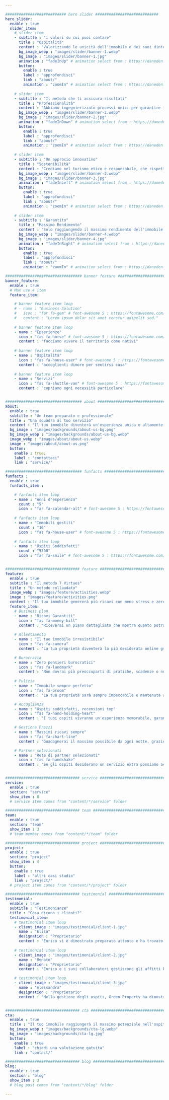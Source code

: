 ```yaml
---

########################### hero slider ############################
hero_slider:
  enable : true
  slider_item:
    # slider item
    - subtitle : "i valori su cui puoi contare"
      title : "Ospitalità"
      content : "Valorizzando le unicità dell'immobile e dei suoi dintorni, assicurando agli ospiti un soggiorno sereno e memorabile."
      bg_image_webp : "images/slider/banner-1.webp"
      bg_image : "images/slider/banner-1.jpg"
      animation : "fadeInUp" # animation select from : https://daneden.github.io/animate.css/
      button:
        enable : true
        label : "approfondisci"
        link : "about/"
        animation : "zoomIn" # animation select from : https://daneden.github.io/animate.css/
        
    # slider item
    - subtitle : "Il metodo che ti assicura risultati"
      title : "Professionalità"
      content : "Abbiamo ingegnierizzato processi unici per garantire il massimo del confort e del rendimento dell'immobile."
      bg_image_webp : "images/slider/banner-2.webp"
      bg_image : "images/slider/banner-2.jpg"
      animation : "fadeInDown" # animation select from : https://daneden.github.io/animate.css/
      button:
        enable : true
        label : "approfondisci"
        link : "about/"
        animation : "zoomIn" # animation select from : https://daneden.github.io/animate.css/
        
    # slider item
    - subtitle : "Un approcio innovativo"
      title : "Sostenibilità"
      content : "Crediamo nel turismo etico e responsabile, che rispetti l'ambiente circostante e promuova prodotti e abitudini del territorio, negli affitti brevi"
      bg_image_webp : "images/slider/banner-3.webp"
      bg_image : "images/slider/banner-3.jpg"
      animation : "fadeInLeft" # animation select from : https://daneden.github.io/animate.css/
      button:
        enable : true
        label : "approfondisci"
        link : "about/"
        animation : "zoomIn" # animation select from : https://daneden.github.io/animate.css/
        
    # slider item
    - subtitle : "Garantito"
      title : "Massimo Rendimento"
      content : "Solo raggiungendo il massimo rendimento dell'immobile possiamo promuovere i nostri valori e condividere con gli ospiti la nostra felicità"
      bg_image_webp : "images/slider/banner-4.webp"
      bg_image : "images/slider/banner-4.jpg"
      animation : "fadeInRight" # animation select from : https://daneden.github.io/animate.css/
      button:
        enable : true
        label : "approfondisci"
        link : "about/"
        animation : "zoomIn" # animation select from : https://daneden.github.io/animate.css/

################################## banner feature ############################
banner_feature:
  enable : true
  # Max use 4 item
  feature_item:

    # banner feature item loop
    # - name : "Business Solution"
    #   icon : "far fa-gem" # font-awesome 5 : https://fontawesome.com/icons/
    #   content : "Lorem ipsum dolor sit amet constur adipelit sed."
      
    # banner feature item loop
    - name : "Epserienze"
      icon : "fas fa-horse" # font-awesome 5 : https://fontawesome.com/icons/
      content : "facciamo vivere il territorio come nativi"
      
    # banner feature item loop
    - name : "Ospitalità"
      icon : "fas fa-house-user" # font-awesome 5 : https://fontawesome.com/icons/
      content : "accoglienti dimore per sentirsi casa"
      
    # banner feature item loop
    - name : "Servizi"
      icon : "fas fa-shuttle-van" # font-awesome 5 : https://fontawesome.com/icons/
      content : "copriamo ogni necessità particolare"


################################## about ####################################
about:
  enable : true
  subtitle : "Un team preparato e professionale"
  title : "Una squadra al tuo servizio"
  content : "Il tuo immobile diventerà un'esperienza unica e altamente redditizia. Vedrai il valore della tua proprietà crescere costantemente grazie alla nostra gestione professionale e appassionata. Potrai finalmente goderti i tuoi investimenti immobiliari senza stress, con risultati concreti e garantiti."
  bg_image : "images/backgrounds/about-us-bg.png"
  bg_image_webp : "images/backgrounds/about-us-bg.webp"
  image_webp : "images/about/about-us.webp"
  image : "images/about/about-us.png"
  button:
    enable : true;
    label : "contattaci"
    link : "service/"

################################## funfacts ###############################
funfacts :
  enable : true
  funfacts_item :      

    # fanfacts item loop
    - name : "Anni d'esperienza"
      count : "5"
      icon : "far fa-calendar-alt" # font-awesome 5 : https://fontawesome.com/icons/
      
    # fanfacts item loop
    - name : "Immobili gestiti"
      count : "16"
      icon : "fas fa-house-user" # font-awesome 5 : https://fontawesome.com/icons/
      
    # fanfacts item loop
    - name : "Ospiti Soddisfatti"
      count : "5300"
      icon : "far fa-smile" # font-awesome 5 : https://fontawesome.com/icons/


################################# feature ############################################
feature:
  enable : true
  subtitle : "Il metodo 7 Virtues"
  title : "Un metodo collaudato"
  image_webp : "images/feature/activities.webp"
  image : "images/feature/activities.png"
  content : "Il tuo immobile genererà più ricavi con meno stress e zero rischi"
  feature_item:
    # Business plan
    - name : "Ricavi Garantiti"
      icon : "fas fa-money-bill"
      content : "Riceverai un piano dettagliato che mostra quanto potrai guadagnare dall'immobile e se non raggiungiamo gli obiettivi rimborsiamo la provvigione."
    
    # Allestimento
    - name : "Il tuo immobile irresistibile"
      icon : "fas fa-camera"
      content : "La tua proprietà diventerà la più desiderata online grazie a foto e video professionali e allestimenti curati."

    # Burocrazia
    - name : "Zero pensieri burocratici"
      icon : "fas fa-landmark"
      content : "Non dovrai più preoccuparti di pratiche, scadenze o normative - pensiamo a tutto noi."
 
    # Pulizia
    - name : "Immobile sempre perfetto"
      icon : "fas fa-broom"
      content : "La tua proprietà sarà sempre impeccabile e mantenuta al meglio, preservando il suo valore nel tempo."

    # Accoglienza
    - name : "Ospiti soddisfatti, recensioni top"
      icon : "fas fa-hand-holding-heart"
      content : "I tuoi ospiti vivranno un'esperienza memorabile, garantendoti recensioni eccellenti e prenotazioni continue"

    # Gestione Prezzi
    - name : "Massimi ricavi sempre"
      icon : "fas fa-chart-line"
      content : "Guadagnerai il massimo possibile da ogni notte, grazie alla gestione dei prezzi smart."

    # Partner selezionati
    - name : "Rete di partner selezionati"
      icon : "fas fa-handshake"
      content : "Se gli ospiti desiderano un servizio extra possiamo accontentarli, promuovendo il territorio e la cultura locale"


################################# service ############################################
service:
  enable : true
  section: "service"
  show_item : 8
  # service item comes from "content/*/service" folder

################################# team ##############################################
team:
  enable : true
  section: "team"
  show_item : 3
  # team member comes from "content/*/team" folder

################################# project ############################################
project:
  enable : true
  section: "project"
  show_item : 4
  button:
    enable : true
    label : "altri casi studio"
    link : "project/"
  # project item comes from "content/*/project" folder

################################# testimonial #########################################
testimonial:
  enable : true
  subtitle : "Testimonianze"
  title : "Cosa dicono i clienti?"
  testimonial_item:
    # testimonial item loop
    - client_image : "images/testimonial/client-1.jpg"
      name : "Elisa"
      designation : "Proprietario"
      content : "Enrico si è dimostrato preparato attento e ha trovato la struttura fiscale giusta per far rendere il mio immobile al massimo, avanti così"
      
    # testimonial item loop
    - client_image : "images/testimonial/client-2.jpg"
      name : "Renato"
      designation : "Proprietario"
      content : "Enrico e i suoi collaboratori gestiscono gli affitti brevi con metodo e disponibilità. grazie a loro ho messo sul mercato la mia casa in 2 settimane. Grazie."

    # testimonial item loop
    - client_image : "images/testimonial/client-3.jpg"
      name : "Alessandra"
      designation : "Proprietario"
      content : "Nella gestione degli ospiti, Green Property ha dimostrato accoglienza e professionalità. Dalle recensioni quasi sempre sopra il 9 il valore dell'attività è salito."


################################# cta ################################################
cta:
  enable : true
  title : "Il tuo immobile raggiungerà il massimo potenziale nell'ospitalità turistico-ricettiva"
  bg_image_webp : "images/backgrounds/cta-lg.webp"
  bg_image : "images/backgrounds/cta-lg.jpg"
  button:
    enable : true
    label : "chiedi una valutazione gatuita"
    link : "contact/"

################################# blog ################################################
blog:
  enable : true
  section : "blog"
  show_item : 3
  # blog post comes from "content/*/blog" folder

---
```

